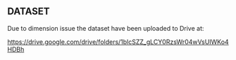 ## DATASET
Due to dimension issue the dataset have been uploaded to Drive at:

https://drive.google.com/drive/folders/1blcSZZ_gLCY0RzsWr04wVsUIWKo4HDBh
